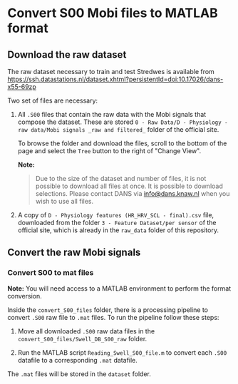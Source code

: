 # Convert S00 Mobi files to MATLAB format

## Download the raw dataset

The raw dataset necessary to train and test Stredwes is available from
https://ssh.datastations.nl/dataset.xhtml?persistentId=doi:10.17026/dans-x55-69zp 

Two set of files are necessary:

1. All `.S00` files that contain the raw data with the Mobi signals that compose the dataset.
These are stored `0 - Raw Data/D - Physiology - raw data/Mobi signals _raw and filtered_` folder of the official site.

    To browse the folder and download the files, scroll to the bottom of the page and select the `Tree` button to the right of "Change View".

    **Note:** 
    > Due to the size of the dataset and number of files, it is not possible to download all files at once. It is possible to download selections. Please contact DANS via info@dans.knaw.nl when you wish to use all files.

2. A copy of `D - Physiology features (HR_HRV_SCL - final).csv` file, downloaded from the folder `3 - Feature Dataset/per sensor` of the official site, which is already in the `raw_data` folder of this repository.

## Convert the raw Mobi signals
    
### Convert S00 to mat files

**Note:** You will need access to a MATLAB environment to perform the format conversion.

Inside the `convert_S00_files` folder, there is a processing pipeline to convert `.S00` raw file to `.mat` files. To run the pipeline follow these steps:

1. Move all downloaded `.S00` raw data files in the `convert_S00_files/Swell_DB_S00_raw` folder.

2. Run the MATLAB script `Reading_Swell_S00_file.m` to convert each `.S00` datafile to a corresponding `.mat` datafile.

The `.mat` files will be stored in the `dataset` folder.







